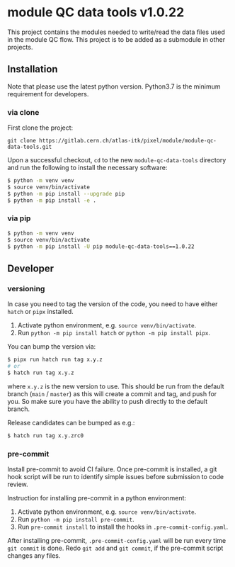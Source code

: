# module QC data tools v1.0.22

This project contains the modules needed to write/read the data files used in
the module QC flow. This project is to be added as a submodule in other
projects.

## Installation

Note that please use the latest python version. Python3.7 is the minimum
requirement for developers.

### via clone

First clone the project:

```
git clone https://gitlab.cern.ch/atlas-itk/pixel/module/module-qc-data-tools.git
```

Upon a successful checkout, `cd` to the new `module-qc-data-tools` directory and
run the following to install the necessary software:

```bash
$ python -m venv venv
$ source venv/bin/activate
$ python -m pip install --upgrade pip
$ python -m pip install -e .
```

### via pip

```bash
$ python -m venv venv
$ source venv/bin/activate
$ python -m pip install -U pip module-qc-data-tools==1.0.22
```

## Developer

### versioning

In case you need to tag the version of the code, you need to have either `hatch`
or `pipx` installed.

1. Activate python environment, e.g. `source venv/bin/activate`.
2. Run `python -m pip install hatch` or `python -m pip install pipx`.

You can bump the version via:

```bash
$ pipx run hatch run tag x.y.z
# or
$ hatch run tag x.y.z
```

where `x.y.z` is the new version to use. This should be run from the default
branch (`main` / `master`) as this will create a commit and tag, and push for
you. So make sure you have the ability to push directly to the default branch.

Release candidates can be bumped as e.g.:

```bash
$ hatch run tag x.y.zrc0
```

### pre-commit

Install pre-commit to avoid CI failure. Once pre-commit is installed, a git hook
script will be run to identify simple issues before submission to code review.

Instruction for installing pre-commit in a python environment:

1. Activate python environment, e.g. `source venv/bin/activate`.
2. Run `python -m pip install pre-commit`.
3. Run `pre-commit install` to install the hooks in `.pre-commit-config.yaml`.

After installing pre-commit, `.pre-commit-config.yaml` will be run every time
`git commit` is done. Redo `git add` and `git commit`, if the pre-commit script
changes any files.
